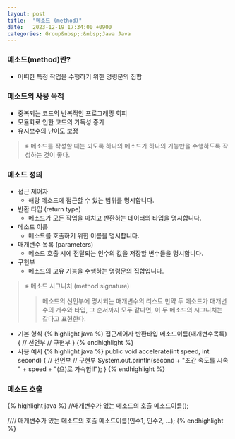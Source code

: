 ```yaml
---
layout: post
title:  "메소드 (method)"
date:   2023-12-19 17:34:00 +0900
categories: Group&nbsp;:&nbsp;Java Java
---
```


### 메소드(method)란?

- 어떠한 특정 작업을 수행하기 위한 명령문의 집합

### 메소드의 사용 목적

- 중복되는 코드의 반복적인 프로그래밍 회피
- 모듈화로 인한 코드의 가독성 증가
- 유지보수의 난이도 보정

>※ 메소드를 작성할 때는 되도록 하나의 메소드가 하나의 기능만을 수행하도록 작성하는 것이 좋다.

### 메소드 정의

- 접근 제어자
    - 해당 메소드에 접근할 수 있는 범위를 명시합니다.
- 반환 타입 (return type)
    - 메소드가 모든 작업을 마치고 반환하는 데이터의 타입을 명시합니다.
- 메소드 이름
    - 메소드를 호출하기 위한 이름을 명시합니다.
- 매개변수 목록 (parameters)
    - 메소드 호출 시에 전달되는 인수의 값을 저장할 변수들을 명시합니다.
- 구현부
    - 메소드의 고유 기능을 수행하는 명령문의 집합입니다.

>※ 메소드 시그니처 (method signature)
>>메소드의 선언부에 명시되는 매개변수의 리스트
>>만약 두 메소드가 매개변수의 개수와 타입, 그 순서까지 모두 같다면, 이 두 메소드의 시그니처는 같다고 표현한다.

- 기본 형식
    {% highlight java %}
    접근제어자 반환타입 메소드이름(매개변수목록) { // 선언부
        // 구현부
    }
    {% endhighlight %}
- 사용 예시
    {% highlight java %}
    public void accelerate(int speed, int second) { // 선언부
        // 구현부
        System.out.println(second + "초간 속도를 시속 " + speed + "(으)로 가속함!!");
    }
    {% endhighlight %}

### 메소드 호출

{% highlight java %}
//매개변수가 없는 메소드의 호출
메소드이름();

//// 매개변수가 있는 메소드의 호출
메소드이름(인수1, 인수2, ...);
{% endhighlight %}